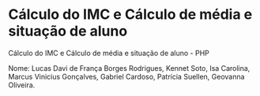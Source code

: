 # Cálculo do IMC e Cálculo de média e situação de aluno
 Cálculo do IMC e Cálculo de média e situação de aluno - PHP

Nome: Lucas Davi de França Borges Rodrigues,
Kennet Soto,
Isa Carolina,
Marcus Vinicius Gonçalves,
Gabriel Cardoso,
Patrícia Suellen,
Geovanna Oliveira.

